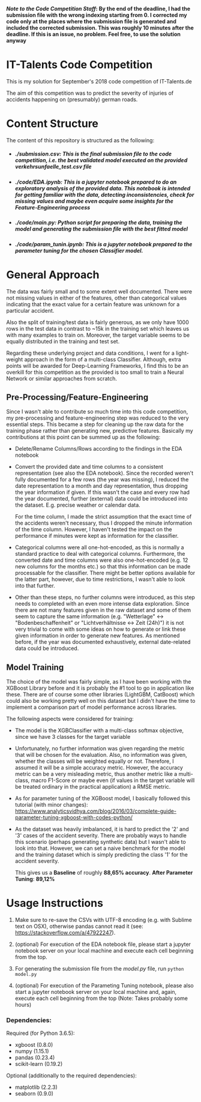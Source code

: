 **_Note to the Code Competition Staff_: By the end of the deadline, I had the submission file with the wrong indexing starting from 0. I corrected my code only at the places where the submission file is generated and included the corrected submission. This was roughly 10 minutes after the deadline. If this is an issue, no problem. Feel free, to use the solution anyway**

# IT-Talents Code Competition

This is my solution for September's 2018 code competition of IT-Talents.de

The aim of this competition was to predict the severity of injuries of accidents happening on (presumably) german roads. 

# Content Structure

The content of this repository is structured as the following:

- ##### ./submission.csv: This is the final submission file to the code competition, i.e. the best validated model executed on the provided *verkehrsunfaelle_test.csv* file

- ##### ./code/EDA.ipynb: This is a jupyter notebook prepared to do an exploratory analysis of the provided data. This notebook is intended for getting familiar with the data, detecting inconsistencies, check for missing values and maybe even acquire some insights for the Feature-Engineering process 

- ##### ./code/main.py: Python script for preparing the data, training the model and generating the submission file with the best fitted model

- ##### ./code/param_tunin.ipynb: This is a jupyter notebook prepared to the parameter tuning for the chosen Classifier model.

# General Approach

The data was fairly small and to some extent well documented. There were not missing values in either of the features, other than categorical values indicating that the exact value for a certain feature was unknown for a particular accident.

Also the split of training/test data is fairly generous, as we only have 1000 rows in the test data in contrast to ~15k in the training set which leaves us with many examples to train on. Moreover, the target variable seems to be equally distributed in the training and test set.

Regarding these underlying project and data conditions, I went for a light-weight approach in the form of a multi-class Classifier. Although, extra points will be awarded for Deep-Learning Frameworks, I find this to be an overkill for this competition as the provided is too small to train a Neural Network or similar approaches from scratch. 

## Pre-Processing/Feature-Engineering

Since I wasn't able to contribute so much time into this code competition, my pre-processing and feature-engineering step was reduced to the very essential steps. This became a step for cleaning up the raw data for the training phase rather than generating new, predictive features. Basically my contributions at this point can be summed up as the following:

- Delete/Rename Columns/Rows according to the findings in the EDA notebook

- Convert the provided date and time columns to a consistent representation (see also the EDA notebook). Since the recorded weren't fully documented for a few rows (the year was missing), I reduced the date representation to a month and day representation, thus dropping the year information if given. If this wasn't the case and every row had the year documented, further (external) data could be introduced into the dataset. E.g. precise weather or calendar data.

  For the time column, I made the strict assumption that the exact time of the accidents weren't necessary, thus I dropped     the minute information of the time column. However, I haven't tested the impact on the performance if minutes were kept as   information for the classifier.

- Categorical columns were all one-hot-encoded, as this is normally a standard practice to deal with categorical columns. Furthermore, the converted date and time columns were also one-hot-encoded (e.g. 12 new columns for the months etc.) so that this information can be made processable for the classifier. There might be better options available for the latter part, however, due to time restrictions, I wasn't able to look into that further.

- Other than these steps, no further columns were introduced, as this step needs to completed with an even more intense data exploration. Since there are not many features given in the raw dataset and some of them seem to capture the same information (e.g. "Wetterlage" <-> "Bodenbeschaffenheit" or "Lichtverhältnisse <-> Zeit (24h)") it is not very trivial to come with some ideas on how to generate or link these given information in order to generate new features. As mentioned before, if the year was documented exhaustively, external date-related data could be introduced.

## Model Training

The choice of the model was fairly simple, as I have been working with the XGBoost Library before and it is probably the #1 tool to go in application like these. There are of course some other libraries (LightGBM, CatBoost) which could also be working pretty well on this dataset but I didn't have the time to implement a comparison part of model performance across libraries.

The following aspects were considered for training:

- The model is the XGBClassifier with a multi-class softmax objective, since we have 3 classes for the target variable
- Unfortunately, no further information was given regarding the metric that will be chosen for the evaluation. Also, no information was given, whether the classes will be weighted equally or not. Therefore, I assumed it will be a simple accuracy metric. However, the accuracy metric can be a very misleading metric, thus another metric like a multi-class, macro F1-Score or maybe even (if values in the target variable will be treated ordinary in the practical application) a RMSE metric.

- As for parameter tuning of the XGBoost model, I basically followed this tutorial (with minor changes): https://www.analyticsvidhya.com/blog/2016/03/complete-guide-parameter-tuning-xgboost-with-codes-python/

- As the dataset was heavily imbalanced, it is hard to predict the '2' and '3' cases of the accident severity. There are probably ways to handle this scenario (perhaps generating synthetic data) but I wasn't able to look into that. However, we can set a naive benchmark for the model and the training dataset which is simply predicting the class '1' for the accident severity.

  This gives us a **Baseline** of roughly **88,65% accuracy**. **After Parameter Tuning**: **89,12%**




# Usage Instructions

1. Make sure to re-save the CSVs with UTF-8 encoding (e.g. with Sublime text on OSX), otherwise pandas cannot read it (see: https://stackoverflow.com/a/47922247).

2. (optional) For execution of the EDA notebook file, please start a jupyter notebook server on your local machine and execute each cell beginning from the top.

3. For generating the submission file from the *model.py* file, run `python model.py`

4. (optional) For execution of the Parameting Tuning notebook, please also start a jupyter notebook server on your local machine and, again, execute each cell beginning from the top (Note: Takes probably some hours)

### Dependencies:

Required (for Python 3.6.5):
  - xgboost (0.8.0)
  - numpy (1.15.1)
  - pandas (0.23.4)
  - scikit-learn (0.19.2)

Optional (additionally to the required dependencies):
   - matplotlib (2.2.3)
   - seaborn (0.9.0)
